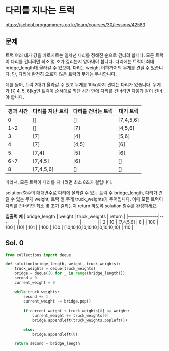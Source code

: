 # 다리를 지나는 트럭
https://school.programmers.co.kr/learn/courses/30/lessons/42583

## 문제
트럭 여러 대가 강을 가로지르는 일차선 다리를 정해진 순으로 건너려 합니다. 모든 트럭이 다리를 건너려면 최소 몇 초가 걸리는지 알아내야 합니다. 다리에는 트럭이 최대 bridge_length대 올라갈 수 있으며, 다리는 weight 이하까지의 무게를 견딜 수 있습니다. 단, 다리에 완전히 오르지 않은 트럭의 무게는 무시합니다.

예를 들어, 트럭 2대가 올라갈 수 있고 무게를 10kg까지 견디는 다리가 있습니다. 무게가 [7, 4, 5, 6]kg인 트럭이 순서대로 최단 시간 안에 다리를 건너려면 다음과 같이 건너야 합니다.

| 경과 시간 | 다리를 지난 트럭 | 다리를 건너는 트럭 | 대기 트럭 |
|-----------|------------------|--------------------|-----------|
| 0         | []               | []                 | [7,4,5,6] |
| 1~2       | []               | [7]                | [4,5,6]   |
| 3         | [7]              | [4]                | [5,6]     |
| 4         | [7]              | [4,5]              | [6]       |
| 5         | [7,4]            | [5]                | [6]       |
| 6~7       | [7,4,5]          | [6]                | []        |
| 8         | [7,4,5,6]        | []                 | []        |

따라서, 모든 트럭이 다리를 지나려면 최소 8초가 걸립니다.

solution 함수의 매개변수로 다리에 올라갈 수 있는 트럭 수 bridge_length, 다리가 견딜 수 있는 무게 weight, 트럭 별 무게 truck_weights가 주어집니다. 이때 모든 트럭이 다리를 건너려면 최소 몇 초가 걸리는지 return 하도록 solution 함수를 완성하세요.

**입출력 예**
| bridge_length | weight | truck_weights                | return |
|---------------|--------|------------------------------|--------|
| 2             | 10     | [7,4,5,6]                    | 8      |
| 100           | 100    | [10]                         | 101    |
| 100           | 100    | [10,10,10,10,10,10,10,10,10,10] | 110    |

## Sol. 0
```python
from collections import deque

def solution(bridge_length, weight, truck_weights):
    truck_weights = deque(truck_weights)
    bridge = deque([0 for _ in range(bridge_length)])
    second = 0
    current_weight = 0
    
    while truck_weights:
        second += 1
        current_weight -= bridge.pop()
        
        if current_weight + truck_weights[0] <= weight:
            current_weight += truck_weights[0]
            bridge.appendleft(truck_weights.popleft())
        
        else:
            bridge.appendleft(0)
    
    return second + bridge_length
```

